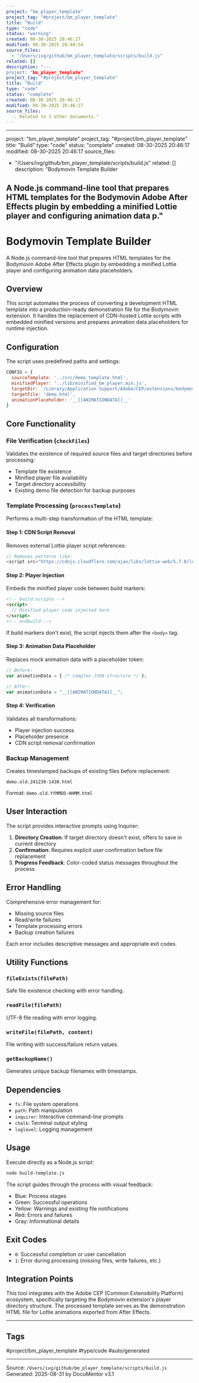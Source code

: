 ```yaml
---
project: "bm_player_template"
project_tag: "#project/bm_player_template"
title: "Build"
type: "code"
status: "warning"
created: 08-30-2025 20:46:17
modified: 08-30-2025 20:48:54
source_files:
  - "/Users/ivg/github/bm_player_template/scripts/build.js"
related: []
description: "---
project: "bm_player_template"
project_tag: "#project/bm_player_template"
title: "Build"
type: "code"
status: "complete"
created: 08-30-2025 20:46:17
modified: 08-30-2025 20:46:17
source_files:
  -. Related to 3 other documents."
---
```


---
project: "bm_player_template"
project_tag: "#project/bm_player_template"
title: "Build"
type: "code"
status: "complete"
created: 08-30-2025 20:46:17
modified: 08-30-2025 20:46:17
source_files:
  - "/Users/ivg/github/bm_player_template/scripts/build.js"
related: []
description: "Bodymovin Template Builder

A Node.js command-line tool that prepares HTML templates for the Bodymovin Adobe After Effects plugin by embedding a minified Lottie player and configuring animation data p."
---

# Bodymovin Template Builder

A Node.js command-line tool that prepares HTML templates for the Bodymovin Adobe After Effects plugin by embedding a minified Lottie player and configuring animation data placeholders.

## Overview

This script automates the process of converting a development HTML template into a production-ready demonstration file for the Bodymovin extension. It handles the replacement of CDN-hosted Lottie scripts with embedded minified versions and prepares animation data placeholders for runtime injection.

## Configuration

The script uses predefined paths and settings:

```javascript
CONFIG = {
  sourceTemplate: '../src/demo_template.html',
  minifiedPlayer: '../lib/minified_bm_player.min.js',
  targetDir: '/Library/Application Support/Adobe/CEP/extensions/bodymovin/assets/player/',
  targetFile: 'demo.html',
  animationPlaceholder: '__[[ANIMATIONDATA]]__'
}
```

## Core Functionality

### File Verification (`checkFiles`)

Validates the existence of required source files and target directories before processing:

- Template file existence
- Minified player file availability
- Target directory accessibility
- Existing demo file detection for backup purposes

### Template Processing (`processTemplate`)

Performs a multi-step transformation of the HTML template:

#### Step 1: CDN Script Removal
Removes external Lottie player script references:
```javascript
// Removes patterns like:
<script src="https://cdnjs.cloudflare.com/ajax/libs/lottie-web/5.7.0/lottie.js"></script>
```

#### Step 2: Player Injection
Embeds the minified player code between build markers:
```html
<!-- build:scripto -->
<script>
  // Minified player code injected here
</script>
<!-- endbuild -->
```

If build markers don't exist, the script injects them after the `<body>` tag.

#### Step 3: Animation Data Placeholder
Replaces mock animation data with a placeholder token:
```javascript
// Before:
var animationData = { /* complex JSON structure */ };

// After:
var animationData = "__[[ANIMATIONDATA]]__";
```

#### Step 4: Verification
Validates all transformations:
- Player injection success
- Placeholder presence
- CDN script removal confirmation

### Backup Management

Creates timestamped backups of existing files before replacement:
```
demo.old.241230-1430.html
```

Format: `demo.old.YYMMDD-HHMM.html`

## User Interaction

The script provides interactive prompts using Inquirer:

1. **Directory Creation**: If target directory doesn't exist, offers to save in current directory
2. **Confirmation**: Requires explicit user confirmation before file replacement
3. **Progress Feedback**: Color-coded status messages throughout the process

## Error Handling

Comprehensive error management for:
- Missing source files
- Read/write failures
- Template processing errors
- Backup creation failures

Each error includes descriptive messages and appropriate exit codes.

## Utility Functions

### `fileExists(filePath)`
Safe file existence checking with error handling.

### `readFile(filePath)`
UTF-8 file reading with error logging.

### `writeFile(filePath, content)`
File writing with success/failure return values.

### `getBackupName()`
Generates unique backup filenames with timestamps.

## Dependencies

- `fs`: File system operations
- `path`: Path manipulation
- `inquirer`: Interactive command-line prompts
- `chalk`: Terminal output styling
- `loglevel`: Logging management

## Usage

Execute directly as a Node.js script:
```bash
node build-template.js
```

The script guides through the process with visual feedback:
- Blue: Process stages
- Green: Successful operations
- Yellow: Warnings and existing file notifications
- Red: Errors and failures
- Gray: Informational details

## Exit Codes

- `0`: Successful completion or user cancellation
- `1`: Error during processing (missing files, write failures, etc.)

## Integration Points

This tool integrates with the Adobe CEP (Common Extensibility Platform) ecosystem, specifically targeting the Bodymovin extension's player directory structure. The processed template serves as the demonstration HTML file for Lottie animations exported from After Effects.

---
## Tags
#project/bm_player_template
#type/code
#auto/generated

---
Source: `/Users/ivg/github/bm_player_template/scripts/build.js`
Generated: 2025-08-31 by DocuMentor v3.1